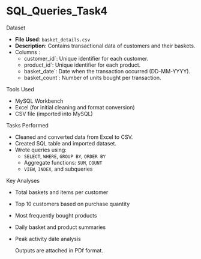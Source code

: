 # SQL_Queries_Task4
Dataset
- **File Used**: `basket_details.csv`
- **Description**: Contains transactional data of customers and their baskets.
- Columns :
  - customer_id`: Unique identifier for each customer.
  - product_id`: Unique identifier for each product.
  - basket_date`: Date when the transaction occurred (DD-MM-YYYY).
  - basket_count`: Number of units bought per transaction.

 Tools Used
- MySQL Workbench
- Excel (for initial cleaning and format conversion)
- CSV file (imported into MySQL)

Tasks Performed
- Cleaned and converted data from Excel to CSV.
- Created SQL table and imported dataset.
- Wrote queries using:
  - `SELECT`, `WHERE`, `GROUP BY`, `ORDER BY`
  - Aggregate functions: `SUM`, `COUNT`
  - `VIEW`, `INDEX`, and subqueries

 Key Analyses
- Total baskets and items per customer
- Top 10 customers based on purchase quantity
- Most frequently bought products
- Daily basket and product summaries
- Peak activity date analysis

  Outputs are attached in PDf format.
